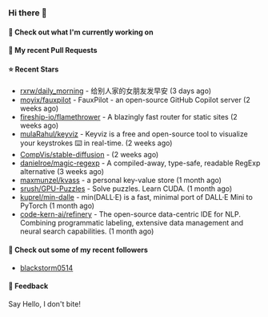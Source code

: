 ### Hi there 👋

#### 👷 Check out what I'm currently working on

#### 🔨 My recent Pull Requests


#### ⭐ Recent Stars

- [rxrw/daily_morning](https://github.com/rxrw/daily_morning) - 给别人家的女朋友发早安 (3 days ago)
- [moyix/fauxpilot](https://github.com/moyix/fauxpilot) - FauxPilot - an open-source GitHub Copilot server (2 weeks ago)
- [fireship-io/flamethrower](https://github.com/fireship-io/flamethrower) - A blazingly fast router for static sites (2 weeks ago)
- [mulaRahul/keyviz](https://github.com/mulaRahul/keyviz) - Keyviz is a free and open-source tool to visualize your keystrokes ⌨️ in real-time. (2 weeks ago)
- [CompVis/stable-diffusion](https://github.com/CompVis/stable-diffusion) -  (2 weeks ago)
- [danielroe/magic-regexp](https://github.com/danielroe/magic-regexp) - A compiled-away, type-safe, readable RegExp alternative (3 weeks ago)
- [maxmunzel/kvass](https://github.com/maxmunzel/kvass) - a personal key-value store (1 month ago)
- [srush/GPU-Puzzles](https://github.com/srush/GPU-Puzzles) - Solve puzzles. Learn CUDA. (1 month ago)
- [kuprel/min-dalle](https://github.com/kuprel/min-dalle) - min(DALL·E) is a fast, minimal port of DALL·E Mini to PyTorch (1 month ago)
- [code-kern-ai/refinery](https://github.com/code-kern-ai/refinery) - The open-source data-centric IDE for NLP. Combining programmatic labeling, extensive data management and neural search capabilities. (1 month ago)

#### 👯 Check out some of my recent followers

- [blackstorm0514](https://github.com/blackstorm0514)

#### 💬 Feedback

Say Hello, I don't bite!